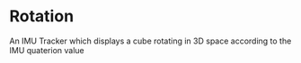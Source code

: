 Rotation
=========

An IMU Tracker which displays a cube rotating in 3D space according to the IMU quaterion value
